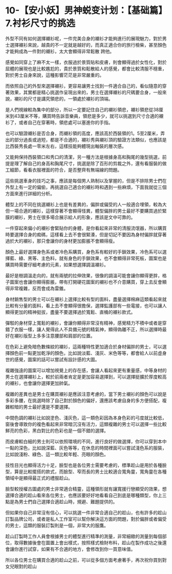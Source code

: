 # 10-【安小妖】男神蜕变计划：【基础篇】7.衬衫尺寸的挑选

外型不同有如何選擇襯衫呢，一件完美合身的襯衫才能夠進行的展現魅力，對於男士選擇襯衫來說，越貴的不一定就是越好的，而真正適合你的旅行檢柴，甚至顏色才能夠成為一件對的襯衫，太大會顯得非常鬆散 跨他。

感覺如同穿上了麻不太一樣，衣服過於景質貼和皮膚，則會顯得過於女性化，對於屈體的展現也是比較尷尬的，貴於景質和鬆散給人的感覺，都會比較清服不穩重，對於男士自身來說，這種影響茫茫是非常嚴重的。

而依照自己的外型來選擇襯衫，更容易讓男士找到一件適合自己的，看似隨意的穿著效果，其實都是精心挑選作呈現出來的，男士在選擇襯衫的尺碼要合身，一般來說，襯衫的尺寸是講究領悲的，一領處於襯衫的頂端。

是人們視線較為集中的部分，所以一定要記住自己的襯衫領悲，襯衫領悲從38厘米到43厘米不等，購買時告訴音樂員，領悲是多少，就可以挑選到尺寸合適的襯衫了，或者自己在穿著時，領悲處可以塞進你的手指。

也可以驗證襯衫是否合身，而襯衫領的高度，應該高於西裝領的1。5至2厘米，弄出的部分過長或過短，都是不合適的，襯衫秀與襯衫頂的驗證方法類似，也應該是比西裝秀長處一零米左右，這樣技能夠體現出軸裝的層次感。

又能夠保持西裝領口和秀口的清潔，另一種方法是根據身高和胸尾的幾型挑選，前提是理了解自己的身高和胸尾尺寸，挑選是除了百形的剪裁之外，還有看服裝的做工細節，看看衣服裡面的符合，是否整齊有無端線的問題。

這些挑選車身的技巧之事，應該是每個男人熟制以及掌握的，但是不排除男士們在外型上有一定的偏偷，再挑選自己適合的襯衫時和遇到一些麻煩，下面我就從三個方面來進行詳細的分析。

體型上的不同在挑選襯衫上也是有差異的，偏胖或偏受的人一般適合埋領，較為大但一場合適的襯衫，這樣穿著不會顯得怪異，體型偏胖的男士最好不要購買過於緊膜的襯衫，男士在很多場合展示給人的形象，應該是文中可靠的。

一件穿起來偏小的襯衫會緊貼你的身體，是你看起來非常的清服流氓器，所以購買時要選擇合身的痴碼，這樣看上去不會很緊湊，但是切記不要因為身材偏胖就穿著過於大的襯衫，那只會讓你的身材更加膨脹不會顯得瘦。

顏色上最好選擇身色系或者冷色系購買，身色系有較好的手鎖效果，冷色系可以選擇藍、綠、黑等、主色料，就有身色的手鎖效果，也不會顯得非常死板，圖案也是購買時需要仔細考慮的元素，如果想選擇調溫襯衫。

最好是樹調溫走向的，就有兩號的拉伸效果，很像的調溫可能會讓你顯得更胖，格子圖案也會讓你顯得膨脹，帶有打開硬花圖案的襯衫也不介意購買，穿上去反會顯得非常複雜，反而會成為雷錐。

身材銷售型的男士可以在襯衫上選擇比較有型的面料，盡量選擇棉麻這類看起來就比較有分量的面料，看上去不會顯得很擔保，選擇監護部有一些電接，也可以讓人顯得更加的精神挺拔，盡量不要選擇過於寬鬆、直桶的襯衫款式。

彈駁的身材穿上寬鬆的襯衫，會讓你顯得非常沒有精神，感覺精力不積中或者是穿錯了衣服一樣，讓人覺得此人不具備元號的精氣神，顯得偽離不正，所以選擇時最好在襯衫版型上多多注意腰部和肩部的位置。

在色彩上避免暗色數條紋的襯衫，這兩種特性更加適合於身材偏胖的男士，可以選擇顏色前一點更加乾淨的顏色，比如說淡藍、淺灰、米色等等，都會給人以前虛身世的感覺，圖案的話可以嘗試有設計感的大圖。

複雜強遠的圖案可以增加視覺上的存在感，會讓人看起來更有重量感，中等身材的男士在選擇襯衫上，較於前兩者肯定是更加容易選擇到，可以選擇挺擴於厚度較高的襯衫，也會讓你選擇更加帥氣。

複雜的差異也是男士在購買襯衫是應該注意考慮的，當下男士襯衫的顏色可以說是多彩多腰，在挑選時除了自己對於顏色的偏好，還應該考慮自身的多方便搭配，複雜較暗的男士最好還是不要選擇。

中間色調的襯衫比如說塗色、淺灰色，這一類色彩因為本身色彩的弓度就比較低，窗後會導致你的複色看起來非常暗沉沒有活力，這類複雜的男士可以選擇一些比較鮮亮的色彩，黑白對比的色彩也是一個不錯的選擇。

而皮膚較白細的男士則可以依照環境的不同，進行良好的做選擇，你可以穿到本中一點的深色，比如說深藍、灰色等等，在休息的時間裡面可以嘗試淺色系的服裝，比如說淺粉、綠色、這一類比較年輕、亮眼的顏色。

技性目光也顯得活力十足，臉型也是各位男士需要考慮的，標準趁山是用於各種臉型，算是比較擺搭的款式，而臉型、窄而長的男士比較適合寬角靈，寬角靈在各種領域中是顯得最正式的禮服趁山。

臉型較授權古圖處的男士非常適合精靈，這種領形就有讓寬援行戀顯受的效果，想選擇合適的趁山看來各位男士，也應該要好好地看看自己到底是哪種類型，你上三點是為男士們自己選擇合適趁山時，規避、難題提供的。

但如果你自己非常沒有信心，可以挑選一件非常合適自己的趁山，也有許多的趁山訂製品牌公司，或者是私人工作室可以幫你解決這方面的問題，對於偏胖或者偏受的男士，這類的服裝訂製則是一個，非常大的服鷹。

趁山訂製時工作人員會根據男士的體型進行精準的測量，非常細緻的測量到每個部位，取得數據後會在圖置上會出樣式，按照樣式檢財布料，趁山在製作成功之後還會讓你進行試穿，如果有不合適的地方，會修改到你一買意味值。

所以各位男士在購買合適的趁山之前，可以從多個方面考慮著手，再次祝你買到對女兒眼對的趁山